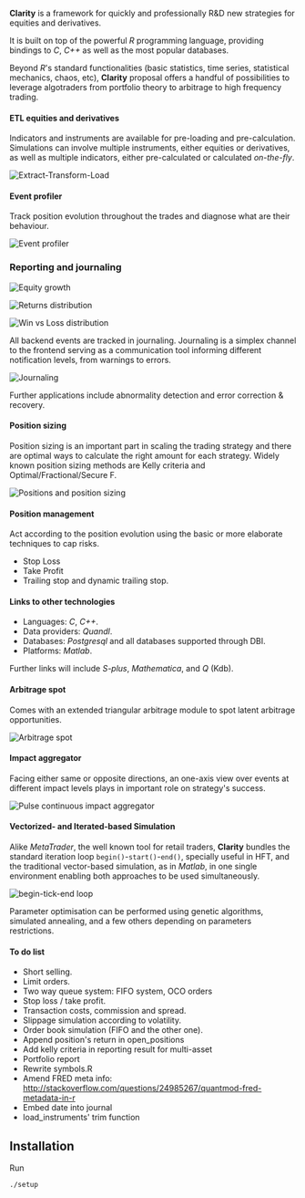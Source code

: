 __Clarity__ is a framework for quickly and professionally R&D new strategies
for equities and derivatives.

It is built on top of the powerful _R_ programming language, providing bindings
to _C_, _C++_ as well as the most popular databases.

Beyond _R_'s standard functionalities (basic statistics, time series,
statistical mechanics, chaos, etc), __Clarity__ proposal offers a
handful of possibilities to leverage algotraders from portfolio theory to
arbitrage to high frequency trading.

#### ETL equities and derivatives

Indicators and instruments are available for pre-loading and pre-calculation.
Simulations can involve multiple instruments, either equities or derivatives, as well as multiple indicators, either pre-calculated or calculated _on-the-fly_.

![Extract-Transform-Load](./markdown/etl.png)

#### Event profiler

Track position evolution throughout the trades and diagnose what are their behaviour.

![Event profiler](./markdown/entry_positions.png)

### Reporting and journaling

![Equity growth](./markdown/equity_growth.png)

![Returns distribution](./markdown/returns_distribution.png)

![Win vs Loss distribution](./markdown/win_vs_loss_positions.png)

All backend events are tracked in journaling. Journaling is a simplex channel to the frontend serving as a communication tool informing different notification levels, from warnings to errors.

![Journaling](./markdown/journaling.png)

Further applications include abnormality detection and error correction & recovery.

#### Position sizing

Position sizing is an important part in scaling the trading strategy and there are optimal ways to calculate the right amount for each strategy. Widely known position sizing methods are Kelly criteria and Optimal/Fractional/Secure F.

![Positions and position sizing](./markdown/report.png)

#### Position management

Act according to the position evolution using the basic or more elaborate techniques to cap risks.

* Stop Loss
* Take Profit
* Trailing stop and dynamic trailing stop.

#### Links to other technologies

* Languages: _C_, _C++_. 
* Data providers: _Quandl_. 
* Databases: _Postgresql_ and all databases supported through DBI.
* Platforms: _Matlab_.

Further links will include _S-plus_, _Mathematica_, and _Q_ (Kdb).

#### Arbitrage spot

Comes with an extended triangular arbitrage module to spot latent arbitrage opportunities.

![Arbitrage spot](./markdown/arbitrage_spot.png)

#### Impact aggregator

Facing either same or opposite directions, an one-axis view over events at different impact levels plays in important role on strategy's success.

![Pulse continuous impact aggregator](./markdown/pulse_continuous_impact_aggregator.png)

#### Vectorized- and Iterated-based Simulation

Alike _MetaTrader_, the well known tool for retail traders, __Clarity__ bundles the standard iteration loop `begin()`-`start()`-`end()`, specially useful in HFT, and the traditional vector-based simulation, as in _Matlab_, in one single environment enabling both approaches to be used simultaneously.

![begin-tick-end loop](./markdown/begin_tick_end.png)

Parameter optimisation can be performed using genetic algorithms, simulated annealing, and a few others depending on parameters restrictions.

#### To do list

- Short selling.
- Limit orders.
- Two way queue system: FIFO system, OCO orders
- Stop loss / take profit.
- Transaction costs, commission and spread.
- Slippage simulation according to volatility.
- Order book simulation (FIFO and the other one).
- Append position's return in open\_positions
- Add kelly criteria in reporting result for multi-asset
- Portfolio report
- Rewrite symbols.R
- Amend FRED meta info: http://stackoverflow.com/questions/24985267/quantmod-fred-metadata-in-r
- Embed date into journal
- load\_instruments' trim function

## Installation

Run

```
./setup
```
